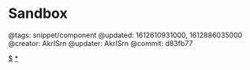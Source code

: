 # Sandbox

@tags: snippet/component
@updated: 1612610931000, 1612886035000
@creator: AkrISrn
@updater: AkrISrn
@commit: d83fb77

<div id="sandbox"$$: isSnippet && '{{ 0| }}' ? ' data="{{ 0| }}"' : '' $$></div>

[$](/uploads/dist/scripts/sandbox.js)
[*](/uploads/dist/styles/sandbox.css)
